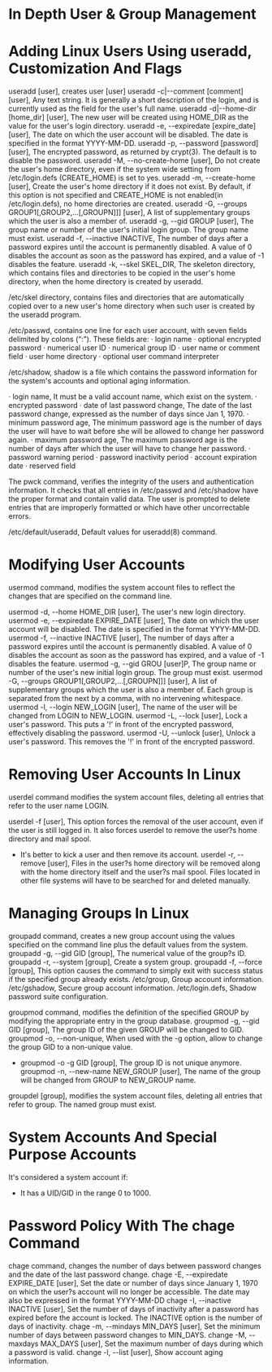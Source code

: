 In Depth User & Group Management
================================


Adding Linux Users Using useradd, Customization And Flags
========================================================
    
useradd [user], creates user [user]
useradd -c|--comment [comment] [user],  Any text string. It is generally a short description of the login, and is currently used as the field for the user's full name.
useradd -d|--home-dir [home_dir] [user],   The new user will be created using HOME_DIR as the value for the user's login directory.
useradd -e, --expiredate [expire_date] [user], The date on which the user account will be disabled. The date is specified in the format YYYY-MM-DD.
useradd -p, --password [password] [user], The encrypted password, as returned by crypt(3). The default is to disable the password.
useradd -M, --no-create-home [user], Do not create the user's home directory, even if the system wide setting from /etc/login.defs (CREATE_HOME) is set to yes.
useradd -m, --create-home [user], Create the user's home directory if it does not exist. By default, if this option is not specified and CREATE_HOME is not enabled(in /etc/login.defs), no home directories are created.
useradd  -G, --groups GROUP1[,GROUP2,...[,GROUPN]]] [user], A list of supplementary groups which the user is also a member of.
useradd -g, --gid GROUP [user], The group name or number of the user's initial login group. The group name must exist.
useradd -f, --inactive INACTIVE, The number of days after a password expires until the account is permanently disabled. A value of 0 disables the account as soon as the password has expired, and a value of -1 disables the feature.
useradd -k, --skel SKEL_DIR, The skeleton directory, which contains files and directories to be copied in the user's home directory, when the home directory is created by useradd.

 /etc/skel directory, contains files and directories that are automatically copied over to a new user's home directory when such user is created by the useradd program. 

/etc/passwd, contains one line for each user account, with seven fields delimited by colons (“:”). These fields are:
·   login name
·   optional encrypted password
·   numerical user ID
·   numerical group ID
·   user name or comment field
·   user home directory
·   optional user command interpreter

/etc/shadow, shadow is a file which contains the password information for the system's accounts and optional aging information.

·    login name, It must be a valid account name, which exist on the system.
·    encrypted password
·    date of last password change, The date of the last password change, expressed as the number of days since Jan 1, 1970.
·    minimum password age, The minimum password age is the number of days the user will have to wait before she will be allowed to change her password again.
·    maximum password age, The maximum password age is the number of days after which the user will have to change her password.
·    password warning period
·    password inactivity period
·    account expiration date
·    reserved field

The pwck command,  verifies the integrity of the users and authentication information. It checks that all entries in /etc/passwd and /etc/shadow have the proper format and contain valid data. The user is prompted to delete entries that are improperly formatted or which have other uncorrectable errors.

/etc/default/useradd, Default values for useradd(8) command.

Modifying User Accounts
=======================

usermod command, modifies the system account files to reflect the changes that are specified on the command line.

usermod -d, --home HOME_DIR [user], The user's new login directory.
usermod -e, --expiredate EXPIRE_DATE [user], The date on which the user account will be disabled. The date is specified in the format YYYY-MM-DD.
usermod -f, --inactive INACTIVE [user], The number of days after a password expires until the account is permanently disabled. A value of 0 disables the account as soon as the password has expired, and a value of -1 disables the feature.
usermod -g, --gid GROU [user]P, The group name or number of the user's new initial login group. The group must exist.
usermod  -G, --groups GROUP1[,GROUP2,...[,GROUPN]]] [user], A list of supplementary groups which the user is also a member of. Each group is separated from the next by a comma, with no intervening whitespace.
usermod -l, --login NEW_LOGIN [user], The name of the user will be changed from LOGIN to NEW_LOGIN.
usermod  -L, --lock [user], Lock a user's password. This puts a '!' in front of the encrypted password, effectively disabling the password.
usermod  -U, --unlock [user], Unlock a user's password. This removes the '!' in front of the encrypted password.

Removing User Accounts In Linux
===============================
    
userdel command modifies the system account files, deleting all entries that refer to the user name LOGIN.
    
userdel -f [user], This option forces the removal of the user account, even if the user is still logged in. It also forces userdel to remove
the user?s home directory and mail spool.
- It's better to kick a user and then remove its account.
userdel -r, --remove [user], Files in the user?s home directory will be removed along with the home directory itself and the user?s mail spool.  Files located in other file systems will have to be searched for and deleted manually.


Managing Groups In Linux
========================

groupadd command, creates a new group account using the values specified on the command line plus the default values from the system.
groupadd -g, --gid GID [group], The numerical value of the group?s ID.
groupadd -r, --system [group], Create a system group.
groupadd -f, --force [group], This option causes the command to simply exit with success status if the specified group already exists.
/etc/group, Group account information.
/etc/gshadow, Secure group account information.
/etc/login.defs, Shadow password suite configuration.

groupmod command, modifies the definition of the specified GROUP by modifying the appropriate entry in the group database.
groupmod -g, --gid GID [group], The group ID of the given GROUP will be changed to GID.
groupmod -o, --non-unique, When used with the -g option, allow to change the group GID to a non-unique value.
- groupmod -o -g GID [group], The group ID is not unique anymore. 
groupmod  -n, --new-name NEW_GROUP [user], The name of the group will be changed from GROUP to NEW_GROUP name.

groupdel [group], modifies the system account files, deleting all entries that refer to group. The named group must exist.
    
System Accounts And Special Purpose Accounts
============================================
    
It's considered a system account if:
- It has a UID/GID in the range 0 to 1000.
    
Password Policy With The chage Command
======================================
    
chage command, changes the number of days between password changes and the date of the last password change. 
chage -E, --expiredate EXPIRE_DATE [user], Set the date or number of days since January 1, 1970 on which the user?s account will no longer be accessible. The date may also be expressed in the format YYYY-MM-DD 
chage -I, --inactive INACTIVE [user], Set the number of days of inactivity after a password has expired before the account is locked. The INACTIVE option is the number of days of inactivity.
chage  -m, --mindays MIN_DAYS [user], Set the minimum number of days between password changes to MIN_DAYS.
change -M, --maxdays MAX_DAYS [user], Set the maximum number of days during which a password is valid.
change -l, --list [user], Show account aging information.

